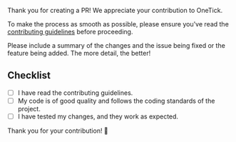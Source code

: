 Thank you for creating a PR! We appreciate your contribution to OneTick.

To make the process as smooth as possible, please ensure you've read the [contributing guidelines](https://github.com/HiEventsDev/onetick/blob/develop/CONTRIBUTING.md) before proceeding.

Please include a summary of the changes and the issue being fixed or the feature being added. The more detail, the better!

## Checklist

- [ ] I have read the contributing guidelines.
- [ ] My code is of good quality and follows the coding standards of the project.
- [ ] I have tested my changes, and they work as expected.

Thank you for your contribution! 🎉

